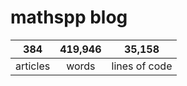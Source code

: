 # mathspp blog

<table class="stats-table">
    <thead>
        <tr>
            <th style="text-align: center;">384</th>
            <th style="text-align: center;">419,946</th>
            <th style="text-align: center;">35,158</th>
        </tr>
    </thead>
    <tbody>
        <tr>
            <td style="text-align: center;">articles</td>
            <td style="text-align: center;">words</td>
            <td style="text-align: center;">lines of code</td>
        </tr>
    </tbody>
</table>